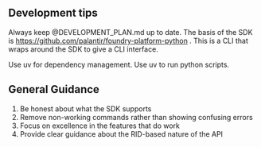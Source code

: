 ## Development tips

Always keep @DEVELOPMENT_PLAN.md up to date.
The basis of the SDK is https://github.com/palantir/foundry-platform-python . This is a
CLI that wraps around the SDK to give a CLI interface.

Use uv for dependency management.
Use uv to run python scripts.

## General Guidance

1. Be honest about what the SDK supports
2. Remove non-working commands rather than showing confusing errors
3. Focus on excellence in the features that do work
4. Provide clear guidance about the RID-based nature of the API

